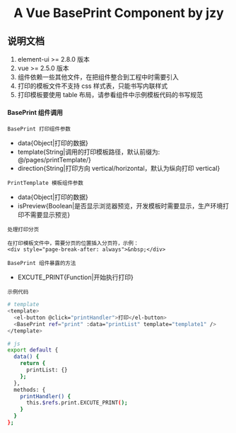 <h1 align="center">
  A Vue BasePrint Component by jzy
</h1>

## 说明文档

1. element-ui >= 2.8.0 版本
2. vue >= 2.5.0 版本
3. 组件依赖一些其他文件，在把组件整合到工程中时需要引入
4. 打印的模板文件不支持 css 样式表，只能书写内联样式
5. 打印模板要使用 table 布局，请参看组件中示例模板代码的书写规范

#### BasePrint 组件调用

`BasePrint 打印组件参数`

- data{Object|打印的数据}
- template{String|调用的打印模板路径，默认前缀为: @/pages/printTemplate/}
- direction{String|打印方向 vertical/horizontal，默认为纵向打印 vertical}

`PrintTemplate 模板组件参数`

- data{Object|打印的数据}
- isPreview{Boolean|是否显示浏览器预览，开发模板时需要显示，生产环境打印不需要显示预览}

`处理打印分页`

```
在打印模板文件中，需要分页的位置插入分页符，示例：
<div style="page-break-after: always">&nbsp;</div>
```

`BasePrint 组件暴露的方法`

- EXCUTE_PRINT{Function|开始执行打印}

`示例代码`

```bash
# template
<template>
  <el-button @click="printHandler">打印</el-button>
  <BasePrint ref="print" :data="printList" template="template1" />
</template>

# js
export default {
  data() {
    return {
      printList: {}
    };
  },
  methods: {
    printHandler() {
      this.$refs.print.EXCUTE_PRINT();
    }
  }
};
```
